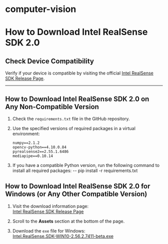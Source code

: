 # computer-vision

# How to Download Intel RealSense SDK 2.0

## Check Device Compatibility
Verify if your device is compatible by visiting the official [Intel RealSense SDK Release Page](https://github.com/IntelRealSense/librealsense/releases/tag/v2.56.2).

---

## How to Download **Intel RealSense SDK 2.0** on Any **Non-Compatible** Version

1. Check the `requirements.txt` file in the GitHub repository.
2. Use the specified versions of required packages in a virtual environment:

   ```plaintext
   numpy==2.1.2
   opencv-python==4.10.0.84
   pyrealsense2==2.55.1.6486
   mediapipe==0.10.14
3. If you have a compatible Python version, run the following command to install all required packages:
-- pip install -r requirements.txt

  
## How to Download **Intel RealSense SDK 2.0** for **Windows** (or Any Other Compatible Version)

1. Visit the download information page:  
   [Intel RealSense SDK Release Page](https://github.com/IntelRealSense/librealsense/releases/tag/v2.56.2)

2. Scroll to the **Assets** section at the bottom of the page.

3. Download the `exe` file for Windows:  
   [Intel.RealSense.SDK-WIN10-2.56.2.7411-beta.exe](https://github.com/IntelRealSense/librealsense/releases/download/v2.56.2/Intel.RealSense.SDK-WIN10-2.56.2.7411-beta.exe)
